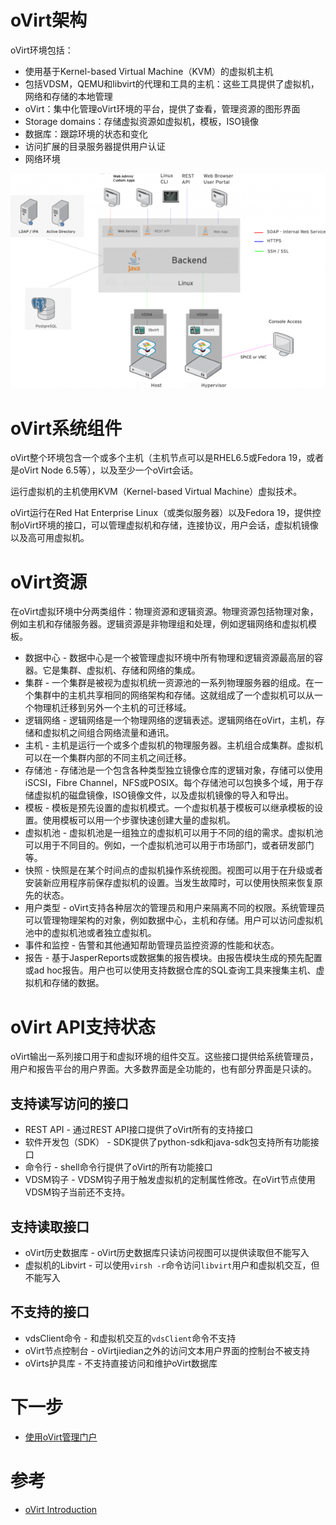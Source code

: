 # oVirt架构

oVirt环境包括：

* 使用基于Kernel-based Virtual Machine（KVM）的虚拟机主机
* 包括VDSM，QEMU和libvirt的代理和工具的主机：这些工具提供了虚拟机，网络和存储的本地管理
* oVirt：集中化管理oVirt环境的平台，提供了查看，管理资源的图形界面
* Storage domains：存储虚拟资源如虚拟机，模板，ISO镜像
* 数据库：跟踪环境的状态和变化
* 访问扩展的目录服务器提供用户认证
* 网络环境

![oVirt架构](/img/iaas/ovirt/ovirt_arch.png)

# oVirt系统组件

oVirt整个环境包含一个或多个主机（主机节点可以是RHEL6.5或Fedora 19，或者是oVirt Node 6.5等），以及至少一个oVirt会话。

运行虚拟机的主机使用KVM（Kernel-based Virtual Machine）虚拟技术。

oVirt运行在Red Hat Enterprise Linux（或类似服务器）以及Fedora 19，提供控制oVirt环境的接口，可以管理虚拟机和存储，连接协议，用户会话，虚拟机镜像以及高可用虚拟机。

# oVirt资源

在oVirt虚拟环境中分两类组件：物理资源和逻辑资源。物理资源包括物理对象，例如主机和存储服务器。逻辑资源是非物理组和处理，例如逻辑网络和虚拟机模板。

* 数据中心 - 数据中心是一个被管理虚拟环境中所有物理和逻辑资源最高层的容器。它是集群、虚拟机、存储和网络的集成。
* 集群 - 一个集群是被视为虚拟机统一资源池的一系列物理服务器的组成。在一个集群中的主机共享相同的网络架构和存储。这就组成了一个虚拟机可以从一个物理机迁移到另外一个主机的可迁移域。
* 逻辑网络 - 逻辑网络是一个物理网络的逻辑表述。逻辑网络在oVirt，主机，存储和虚拟机之间组合网络流量和通讯。
* 主机 - 主机是运行一个或多个虚拟机的物理服务器。主机组合成集群。虚拟机可以在一个集群内部的不同主机之间迁移。
* 存储池 - 存储池是一个包含各种类型独立镜像仓库的逻辑对象，存储可以使用iSCSI，Fibre Channel，NFS或POSIX。每个存储池可以包换多个域，用于存储虚拟机的磁盘镜像，ISO镜像文件，以及虚拟机镜像的导入和导出。
* 模板 - 模板是预先设置的虚拟机模式。一个虚拟机基于模板可以继承模板的设置。使用模板可以用一个步骤快速创建大量的虚拟机。
* 虚拟机池 - 虚拟机池是一组独立的虚拟机可以用于不同的组的需求。虚拟机池可以用于不同目的。例如，一个虚拟机池可以用于市场部门，或者研发部门等。
* 快照 - 快照是在某个时间点的虚拟机操作系统视图。视图可以用于在升级或者安装新应用程序前保存虚拟机的设置。当发生故障时，可以使用快照来恢复原先的状态。
* 用户类型 - oVirt支持各种层次的管理员和用户来隔离不同的权限。系统管理员可以管理物理架构的对象，例如数据中心，主机和存储。用户可以访问虚拟机池中的虚拟机池或者独立虚拟机。
* 事件和监控 - 告警和其他通知帮助管理员监控资源的性能和状态。
* 报告 - 基于JasperReports或数据集的报告模块。由报告模块生成的预先配置或ad hoc报告。用户也可以使用支持数据仓库的SQL查询工具来搜集主机、虚拟机和存储的数据。

# oVirt API支持状态

oVirt输出一系列接口用于和虚拟环境的组件交互。这些接口提供给系统管理员，用户和报告平台的用户界面。大多数界面是全功能的，也有部分界面是只读的。

## 支持读写访问的接口

* REST API - 通过REST API接口提供了oVirt所有的支持接口
* 软件开发包（SDK） - SDK提供了python-sdk和java-sdk包支持所有功能接口
* 命令行 - shell命令行提供了oVirt的所有功能接口
* VDSM钩子 - VDSM钩子用于触发虚拟机的定制属性修改。在oVirt节点使用VDSM钩子当前还不支持。

## 支持读取接口

* oVirt历史数据库 - oVirt历史数据库只读访问视图可以提供读取但不能写入
* 虚拟机的Libvirt - 可以使用`virsh -r`命令访问`libvirt`用户和虚拟机交互，但不能写入

## 不支持的接口

* vdsClient命令 - 和虚拟机交互的`vdsClient`命令不支持
* oVirt节点控制台 - oVirtjiedian之外的访问文本用户界面的控制台不被支持
* oVirts护具库 - 不支持直接访问和维护oVirt数据库

# 下一步

* [使用oVirt管理门户](#使用oVirt管理门户)

# 参考

* [oVirt Introduction](http://www.ovirt.org/OVirt_Administration_Guide#Introduction)